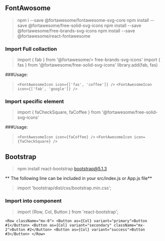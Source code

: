 ## FontAwosome 

> npm i --save @fortawesome/fontawesome-svg-core
> npm install --save @fortawesome/free-solid-svg-icons
> npm install --save @fortawesome/free-brands-svg-icons
> npm install --save @fortawesome/react-fontawesome

### Import Full collaction 
> import { fab } from '@fortawesome/> free-brands-svg-icons'
> import { fas } from '@fortawesome/free-solid-svg-icons'
> library.add(fab, fas)

###Usage:
> `<FontAwesomeIcon icon={['fas', 'coffee']} />`
> `<FontAwesomeIcon icon={['fab', 'google']} />`

### Import specific element 
> import { faCheckSquare, faCoffee } from '@fortawesome/free-solid-svg-icons'

###Usage:
> `<FontAwesomeIcon icon={faCoffee} />`
> `<FontAwesomeIcon icon={faCheckSquare} />`


## Bootstrap 

>npm install react-bootstrap bootstrap@5.1.3

** The following line can be included in your src/index.js or App.js file**
> import 'bootstrap/dist/css/bootstrap.min.css';

### Import into component
> import {Row, Col, Button } from 'react-bootstrap';

`<Row className="mx-0">
  <Button as={Col} variant="primary">Button #1</Button>
  <Button as={Col} variant="secondary" className="mx-2">Button #2</Button>
  <Button as={Col} variant="success">Button #3</Button>
</Row>`

